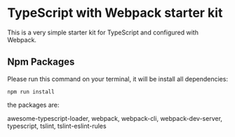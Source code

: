# TypeScript with Webpack starter kit

This is a very simple starter kit for TypeScript and configured with Webpack.

## Npm Packages

Please run this command on your terminal, it will be install all dependencies:

```
npm run install
```

the packages are:

awesome-typescript-loader, webpack, webpack-cli, webpack-dev-server, typescript, tslint, tslint-eslint-rules